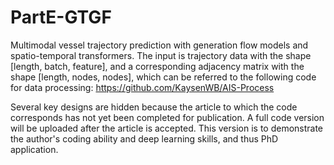 # PartE-GTGF
Multimodal vessel trajectory prediction with generation flow models and spatio-temporal transformers. 
The input is trajectory data with the shape [length, batch, feature], and a corresponding adjacency matrix with the shape [length, nodes, nodes], which can be referred to the following code for data processing: https://github.com/KaysenWB/AIS-Process

Several key designs are hidden because the article to which the code corresponds has not yet been completed for publication. A full code version will be uploaded after the article is accepted. This version is to demonstrate the author's coding ability and deep learning skills, and thus PhD application.
